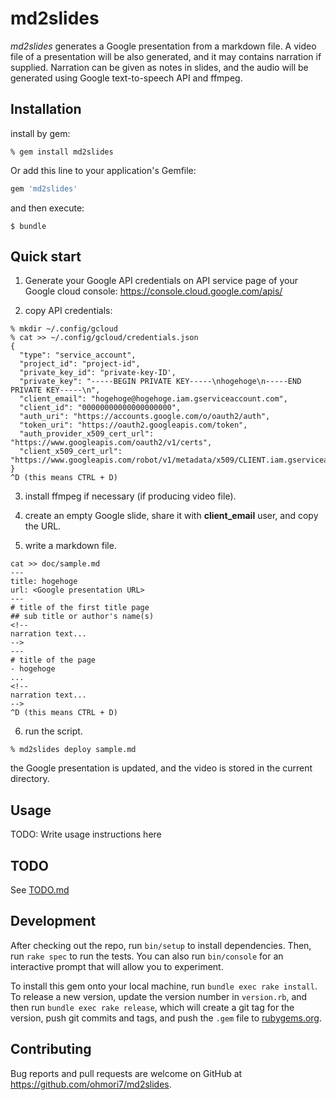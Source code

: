 # md2slides
*md2slides* generates a Google presentation from a markdown file.
A video file of a presentation will be also generated, and it may contains narration if supplied.
Narration can be given as notes in slides, and the audio will be generated using Google text-to-speech API and ffmpeg.

## Installation

install by gem:

    % gem install md2slides

Or add this line to your application's Gemfile:

```ruby
gem 'md2slides'
```

and then execute:

    $ bundle

## Quick start
1. Generate your Google API credentials on API service page of your Google cloud console:
	https://console.cloud.google.com/apis/

2. copy API credentials:
```
% mkdir ~/.config/gcloud
% cat >> ~/.config/gcloud/credentials.json
{
  "type": "service_account",
  "project_id": "project-id",
  "private_key_id": "private-key-ID',
  "private_key": "-----BEGIN PRIVATE KEY-----\nhogehoge\n-----END PRIVATE KEY-----\n",
  "client_email": "hogehoge@hogehoge.iam.gserviceaccount.com",
  "client_id": "00000000000000000000",
  "auth_uri": "https://accounts.google.com/o/oauth2/auth",
  "token_uri": "https://oauth2.googleapis.com/token",
  "auth_provider_x509_cert_url": "https://www.googleapis.com/oauth2/v1/certs",
  "client_x509_cert_url": "https://www.googleapis.com/robot/v1/metadata/x509/CLIENT.iam.gserviceaccount.com"
}
^D (this means CTRL + D)
```

3. install ffmpeg if necessary (if producing video file).

4. create an empty Google slide, share it with **client_email** user, and copy the URL.

5. write a markdown file.
```
cat >> doc/sample.md
---
title: hogehoge
url: <Google presentation URL>
---
# title of the first title page
## sub title or author's name(s)
<!--
narration text...
-->
---
# title of the page
- hogehoge
...
<!--
narration text...
-->
^D (this means CTRL + D)
```

6. run the script.
```
% md2slides deploy sample.md
```

the Google presentation is updated, and the video is stored in the current directory.

## Usage

TODO: Write usage instructions here

## TODO

See [TODO.md](https://github.com/ohmori7/md2slides/blob/main/TODO.md "TODO.md")

## Development

After checking out the repo, run `bin/setup` to install dependencies. Then, run `rake spec` to run the tests. You can also run `bin/console` for an interactive prompt that will allow you to experiment.

To install this gem onto your local machine, run `bundle exec rake install`. To release a new version, update the version number in `version.rb`, and then run `bundle exec rake release`, which will create a git tag for the version, push git commits and tags, and push the `.gem` file to [rubygems.org](https://rubygems.org).

## Contributing

Bug reports and pull requests are welcome on GitHub at https://github.com/ohmori7/md2slides.

